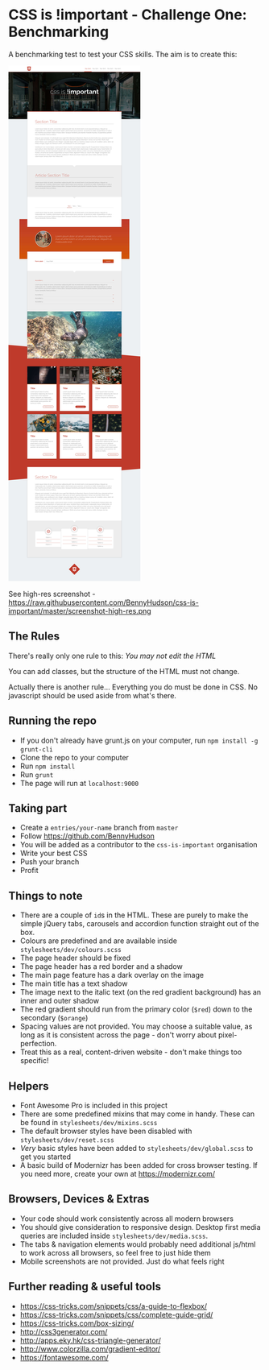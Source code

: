 # CSS is !important - Challenge One: Benchmarking
A benchmarking test to test your CSS skills.
The aim is to create this:

![CSS is !important](screenshot.jpg)

See high-res screenshot - https://raw.githubusercontent.com/BennyHudson/css-is-important/master/screenshot-high-res.png
## The Rules
There's really only one rule to this: *You may not edit the HTML*

You can add classes, but the structure of the HTML must not change.

Actually there is another rule... Everything you do must be done in CSS. No javascript should be used aside from what's there.
## Running the repo
- If you don't already have grunt.js on your computer, run `npm install -g grunt-cli`
- Clone the repo to your computer
- Run `npm install`
- Run `grunt`
- The page will run at `localhost:9000`
## Taking part
- Create a `entries/your-name` branch from `master`
- Follow https://github.com/BennyHudson
- You will be added as a contributor to the `css-is-important` organisation
- Write your best CSS
- Push your branch
- Profit
## Things to note
- There are a couple of `id`s in the HTML. These are purely to make the simple jQuery tabs, carousels and accordion function straight out of the box.
- Colours are predefined and are available inside `stylesheets/dev/colours.scss`
- The page header should be fixed
- The page header has a red border and a shadow
- The main page feature has a dark overlay on the image
- The main title has a text shadow
- The image next to the italic text (on the red gradient background) has an inner and outer shadow
- The red gradient should run from the primary color (`$red`) down to the secondary (`$orange`)
- Spacing values are not provided. You may choose a suitable value, as long as it is consistent across the page - don't worry about pixel-perfection.
- Treat this as a real, content-driven website - don't make things too specific!
## Helpers
- Font Awesome Pro is included in this project
- There are some predefined mixins that may come in handy. These can be found in `stylesheets/dev/mixins.scss`
- The default browser styles have been disabled with `stylesheets/dev/reset.scss`
- _Very_ basic styles have been added to `stylesheets/dev/global.scss` to get you started
- A basic build of Modernizr has been added for cross browser testing. If you need more, create your own at https://modernizr.com/
## Browsers, Devices & Extras
- Your code should work consistently across all modern browsers
- You should give consideration to responsive design. Desktop first media queries are included inside `stylesheets/dev/media.scss`.
- The tabs & navigation elements would probably need additional js/html to work across all browsers, so feel free to just hide them
- Mobile screenshots are not provided. Just do what feels right
## Further reading & useful tools
- https://css-tricks.com/snippets/css/a-guide-to-flexbox/
- https://css-tricks.com/snippets/css/complete-guide-grid/
- https://css-tricks.com/box-sizing/
- http://css3generator.com/
- http://apps.eky.hk/css-triangle-generator/
- http://www.colorzilla.com/gradient-editor/
- https://fontawesome.com/
